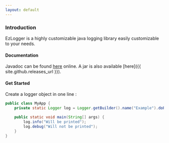 ```yaml
---
layout: default
---
```

### Introduction
EzLogger is a highly customizable java logging library easily customizable to your needs.

#### Documentation
Javadoc can be found [here](https://limeilon.github.io/ezlogger/javadoc/) online. A jar is also available [here]({{ site.github.releases_url }}).

#### Get Started
Create a logger object in one line :
```java
public class MyApp {
    private static Logger log = Logger.getBuilder().name("Example").doPrintDebug(false).build();

    public static void main(String[] args) {
	    log.info("Will be printed");
	    log.debug("Will not be printed");
    }
}
```
